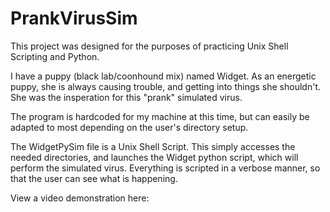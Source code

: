 # PrankVirusSim

This project was designed for the purposes of practicing Unix Shell Scripting and Python. 

I have a puppy (black lab/coonhound mix) named Widget. As an energetic puppy, she is always causing trouble, and getting into things she shouldn't. She was the insperation for this "prank" simulated virus. 

The program is hardcoded for my machine at this time, but can easily be adapted to most depending on the user's directory setup. 

The WidgetPySim file is a Unix Shell Script. This simply accesses the needed directories, and launches the Widget python script, which will perform the simulated virus. Everything is scripted in a verbose manner, so that the user can see what is happening.

View a video demonstration here: 

